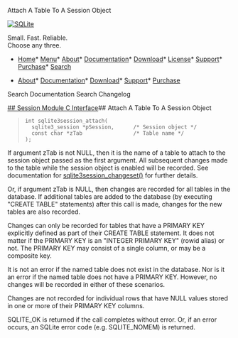 




Attach A Table To A Session Object




[![SQLite](../images/sqlite370_banner.gif)](../index.html)


Small. Fast. Reliable.  
Choose any three.


* [Home](../index.html)* [Menu](javascript:void(0))* [About](../about.html)* [Documentation](../docs.html)* [Download](../download.html)* [License](../copyright.html)* [Support](../support.html)* [Purchase](../prosupport.html)* [Search](javascript:void(0))




* [About](../about.html)* [Documentation](../docs.html)* [Download](../download.html)* [Support](../support.html)* [Purchase](../prosupport.html)






Search Documentation
Search Changelog







[## Session Module C Interface](../session/intro.html)## Attach A Table To A Session Object


> ```
> int sqlite3session_attach(
>   sqlite3_session *pSession,      /* Session object */
>   const char *zTab                /* Table name */
> );
> 
> ```


If argument zTab is not NULL, then it is the name of a table to attach
to the session object passed as the first argument. All subsequent changes 
made to the table while the session object is enabled will be recorded. See 
documentation for [sqlite3session\_changeset()](../session/sqlite3session_changeset.html) for further details.


Or, if argument zTab is NULL, then changes are recorded for all tables
in the database. If additional tables are added to the database (by 
executing "CREATE TABLE" statements) after this call is made, changes for 
the new tables are also recorded.


Changes can only be recorded for tables that have a PRIMARY KEY explicitly
defined as part of their CREATE TABLE statement. It does not matter if the 
PRIMARY KEY is an "INTEGER PRIMARY KEY" (rowid alias) or not. The PRIMARY
KEY may consist of a single column, or may be a composite key.


It is not an error if the named table does not exist in the database. Nor
is it an error if the named table does not have a PRIMARY KEY. However,
no changes will be recorded in either of these scenarios.


Changes are not recorded for individual rows that have NULL values stored
in one or more of their PRIMARY KEY columns.


SQLITE\_OK is returned if the call completes without error. Or, if an error 
occurs, an SQLite error code (e.g. SQLITE\_NOMEM) is returned.


